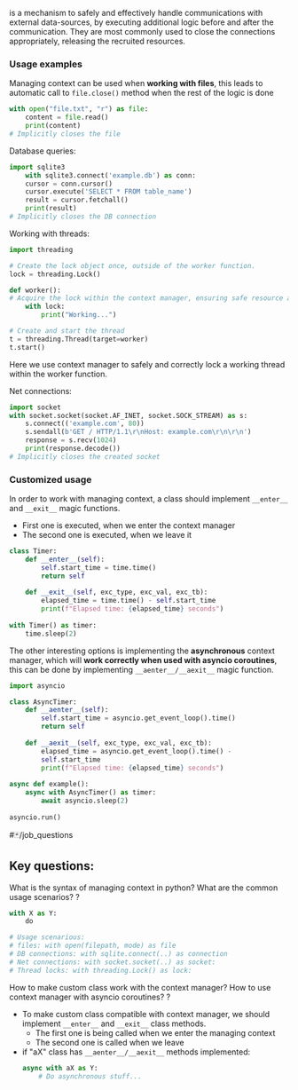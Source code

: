 is a mechanism to safely and effectively handle communications with external data-sources, by executing additional logic before and after the communication. They are most commonly used to close the connections appropriately, releasing the recruited resources.

### Usage examples

Managing context can be used when **working with files**, this leads to automatic call to ```file.close()``` method when the rest of the logic is done

```python
with open("file.txt", "r") as file:    
	content = file.read()    
	print(content)
# Implicitly closes the file
```

Database queries:

```python
import sqlite3
	with sqlite3.connect('example.db') as conn:    
	cursor = conn.cursor()    
	cursor.execute('SELECT * FROM table_name')    
	result = cursor.fetchall()    
	print(result)
# Implicitly closes the DB connection
```

Working with threads:

```python
import threading

# Create the lock object once, outside of the worker function.
lock = threading.Lock() 

def worker(): 
# Acquire the lock within the context manager, ensuring safe resource access with lock: 
	with lock:
		print("Working...") 

# Create and start the thread 
t = threading.Thread(target=worker) 
t.start()
```
Here we use context manager to safely and correctly lock a working thread within the worker function.

Net connections:

```python
import socket
with socket.socket(socket.AF_INET, socket.SOCK_STREAM) as s: 
	s.connect(('example.com', 80)) 
	s.sendall(b'GET / HTTP/1.1\r\nHost: example.com\r\n\r\n')  
	response = s.recv(1024)    
	print(response.decode())
# Implicitly closes the created socket
```

### Customized usage

In order to work with managing context, a class should implement `__enter__` and `__exit__` magic functions. 
- First one is executed, when we enter the context manager
- The second one is executed, when we leave it

```python
class Timer:    
	def __enter__(self):        
		self.start_time = time.time()        
		return self        
	
	def __exit__(self, exc_type, exc_val, exc_tb):        
		elapsed_time = time.time() - self.start_time        
		print(f"Elapsed time: {elapsed_time} seconds")
		
with Timer() as timer:       
	time.sleep(2)
```

The other interesting options is implementing the **asynchronous** context manager, which will **work correctly when used with asyncio coroutines**, this can be done by implementing `__aenter__/__aexit__` magic function.

```python
import asyncio

class AsyncTimer:    
	def __aenter__(self):        
		self.start_time = asyncio.get_event_loop().time()
		return self        
		
	def __aexit__(self, exc_type, exc_val, exc_tb):        
		elapsed_time = asyncio.get_event_loop().time() - 
		self.start_time        
		print(f"Elapsed time: {elapsed_time} seconds")
		
async def example():    
	async with AsyncTimer() as timer: 
		await asyncio.sleep(2)
		
asyncio.run()
```

#🃏/job_questions 
## Key questions:

What is the syntax of managing context in python? What are the common usage scenarios?
?
```python
with X as Y:
	do

# Usage scenarious:
# files: with open(filepath, mode) as file
# DB connections: with sqlite.connect(..) as connection
# Net connections: with socket.socket(..) as socket:
# Thread locks: with threading.Lock() as lock:
```
<!--SR:!2025-02-27,4,270-->



How to make custom class work with the context manager? How to use context manager with asyncio coroutines?
?
- To make custom class compatible with context manager, we should implement `__enter__` and `__exit__` class methods.
	- The first one is being called when we enter the managing context
	- The second one is called when we leave
- if "aX" class has `__aenter__/__aexit__` methods implemented:
  ```python
  async with aX as Y:
      # Do asynchronous stuff...
  ```
<!--SR:!2025-02-27,4,270-->
